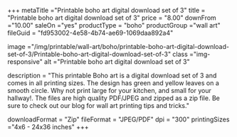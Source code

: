 +++
metaTitle ="Printable boho art digital download set of 3"
title = "Printable boho art digital download set of 3"
price = "8.00"
downFrom ="10.00"
saleOn ="yes"
productType = "boho"
productGroup ="wall art"
fileGuid = "fd953002-4e58-4b74-ae69-1069daa892a4"

image ="/img/printable/wall-art/boho/printable-boho-art-digital-download-set-of-3/Printable-boho-art-digital-download-set-of-3"
class ="img-responsive"
alt ="Printable boho art digital download set of 3"

description = "This printable Boho art is a digital download set of 3 and comes in all printing sizes. The design has green and yellow leaves on a smooth circle. Why not print large for your kitchen, and small for your hallway!.  The files are high quality PDF/JPEG and zipped as a zip file. Be sure to check out our blog for wall art printing tips and tricks."

downloadFormat = "Zip"
fileFormat = "JPEG/PDF"
dpi = "300"
printingSizes ="4x6 - 24x36 inches"
+++
